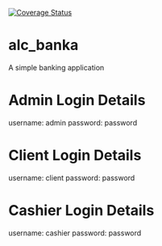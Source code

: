 [![Coverage Status](https://coveralls.io/repos/github/olayeancarh/Banka/badge.svg?branch=develop)](https://coveralls.io/github/olayeancarh/Banka?branch=develop)

# alc_banka
A simple banking application

# Admin Login Details
username: admin
password: password

# Client Login Details
username: client
password: password

# Cashier Login Details
username: cashier
password: password
